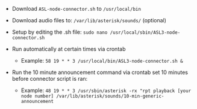  * Download ```ASL-node-connector.sh``` to ```/usr/local/bin```

 * Download audio files to: ```/var/lib/asterisk/sounds/``` (optional)

 * Setup by editing the .sh file: ```sudo nano /usr/local/sbin/ASL3-node-connector.sh```

 * Run automatically at certain times via crontab
   * Example: ```58 19 * * 3 /usr/local/bin/ASL3-node-connector.sh &```

 * Run the 10 minute announcement command via crontab set 10 minutes before connector script is ran:
   * Example: ```48 19 * * 3 /usr/sbin/asterisk -rx "rpt playback [your node number] /var/lib/asterisk/sounds/10-min-generic-announcement```
